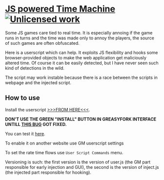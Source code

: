 [JS powered Time Machine](https://github.com/KOLANICH/Time-Machine-userscript) [![Unlicensed work](https://raw.githubusercontent.com/unlicense/unlicense.org/master/static/favicon.png)](http://unlicense.org/)
=======================

Some  JS games care tied to real time. It is especially annoing if the game runs in turns and the time was made only to annoy the players, the source of such games are often obfuscated.

Here is a userscript which can help. It exploits JS flexibility and hooks some browser-provided objects to make the web application get maliciously altered time. Of course it can be easily detected, but I have never seen such kind of detections in the wild.

The script may work instable because there is a race between the scripts in webpage and the injected script.

How to use
------------
Install the userscript [>>>FROM HERE<<<](https://github.com/KOLANICH/Time-Machine-userscript/raw/gh-pages/TimeMachine.user.js).

**DON'T USE THE GREEN "INSTALL" BUTTON IN GREASYFORK INTERFACE UNTILL [THIS BUG](https://github.com/JasonBarnabe/greasyfork/issues/400) GOT FIXED.**

You can test it [here](https://kolanich.github.io/Time-Machine-userscript/).

To enable it on another website use GM userscript settings

To set the rate time flows use ```User Script Commands``` menu.

Versioning is such: the first version is the version of user.js (the GM part responsible for early injection and GUI), the second is the version of inject.js (the injected part responsible for hooking).